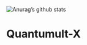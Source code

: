 ![Anurag’s github stats](https://github-readme-stats.vercel.app/api?username=lxk0301&show_icons=true&theme=merko)

# Quantumult-X
